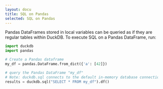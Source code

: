 ```yaml
---
layout: docu
title: SQL on Pandas
selected: SQL on Pandas
---
```


Pandas DataFrames stored in local variables can be queried as if they are regular tables within DuckDB. To execute SQL on a Pandas DataFrame, run:

```python
import duckdb
import pandas

# Create a Pandas dataframe
my_df = pandas.DataFrame.from_dict({'a': [42]})

# query the Pandas DataFrame "my_df"
# Note: duckdb.sql connects to the default in-memory database connection
results = duckdb.sql("SELECT * FROM my_df").df()
```
